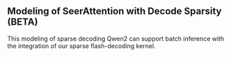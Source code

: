 ## Modeling of SeerAttention with Decode Sparsity (BETA)

This modeling of sparse decoding Qwen2 can support batch inference with the integration of our sparse flash-decoding kernel.